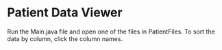 # Patient Data Viewer

Run the Main.java file and open one of the files in PatientFiles.
To sort the data by column, click the column names.



